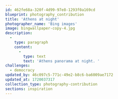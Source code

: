 ```yaml
---
id: 462fe68a-320f-4d99-97e8-1293f0a169cd
blueprint: photography_contribution
title: 'Athens at night'
photographer_name: 'Bing images'
image: bingwallpaper-copy-4.jpg
description:
  -
    type: paragraph
    content:
      -
        type: text
        text: 'Athens panorama at night. '
challenges:
  - democracy
updated_by: 46c097c5-771c-49e2-b8c6-ba6009ae7172
updated_at: 1720037317
collection_type: photography-contribution
sections: inspiration
---
```

